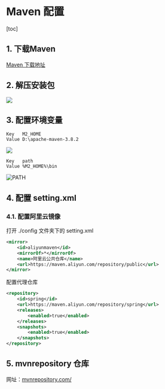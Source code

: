 # Maven 配置

[toc]

## 1. 下载Maven

[Maven 下载地址](http://maven.apache.org/download.cgi)

## 2. 解压安装包



![](D:\flies\环境\Images\maven目录.jpg)

## 3. 配置环境变量

```
Key   M2_HOME 
Value D:\apache-maven-3.8.2
```

![](D:\flies\环境\Images\M2_HOME.png)

```
Key   path
Value %M2_HOME%\bin
```

![PATH](D:\flies\环境\Images\PATH.png)

## 4.  配置 setting.xml

### 4.1. 配置阿里云镜像

打开 ./config 文件夹下的 setting.xml 

```xml
<mirror>
    <id>aliyunmaven</id>
    <mirrorOf>*</mirrorOf>
    <name>阿里云公共仓库</name>
    <url>https://maven.aliyun.com/repository/public</url>
</mirror>
```

配置代理仓库

```xml
<repository>
    <id>spring</id>
    <url>https://maven.aliyun.com/repository/spring</url>
    <releases>
        <enabled>true</enabled>
    </releases>
    <snapshots>
        <enabled>true</enabled>
    </snapshots>
</repository>
```

## 5. mvnrepository 仓库

网址：[mvnrepository.com/](https://link.juejin.cn?target=http%3A%2F%2Fmvnrepository.com%2F)

 

